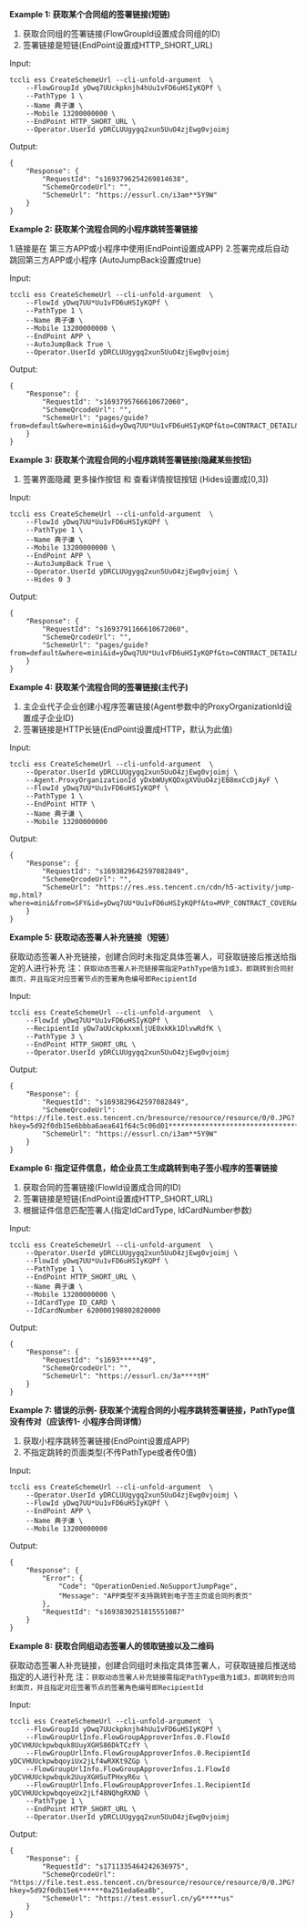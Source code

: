 **Example 1: 获取某个合同组的签署链接(短链)**

1. 获取合同组的签署链接(FlowGroupId设置成合同组的ID)
2. 签署链接是短链(EndPoint设置成HTTP_SHORT_URL)

Input: 

```
tccli ess CreateSchemeUrl --cli-unfold-argument  \
    --FlowGroupId yDwq7UUckpknjh4hUu1vFD6uHSIyKQPf \
    --PathType 1 \
    --Name 典子谦 \
    --Mobile 13200000000 \
    --EndPoint HTTP_SHORT_URL \
    --Operator.UserId yDRCLUUgygq2xun5UuO4zjEwg0vjoimj
```

Output: 
```
{
    "Response": {
        "RequestId": "s1693796254269814638",
        "SchemeQrcodeUrl": "",
        "SchemeUrl": "https://essurl.cn/i3am**5Y9W"
    }
}
```

**Example 2: 获取某个流程合同的小程序跳转签署链接**

1.链接是在 第三方APP或小程序中使用(EndPoint设置成APP)
2.签署完成后自动跳回第三方APP或小程序 (AutoJumpBack设置成true)


Input: 

```
tccli ess CreateSchemeUrl --cli-unfold-argument  \
    --FlowId yDwq7UU*Uu1vFD6uHSIyKQPf \
    --PathType 1 \
    --Name 典子谦 \
    --Mobile 13200000000 \
    --EndPoint APP \
    --AutoJumpBack True \
    --Operator.UserId yDRCLUUgygq2xun5UuO4zjEwg0vjoimj
```

Output: 
```
{
    "Response": {
        "RequestId": "s1693795766610672060",
        "SchemeQrcodeUrl": "",
        "SchemeUrl": "pages/guide?from=default&where=mini&id=yDwq7UU*Uu1vFD6uHSIyKQPf&to=CONTRACT_DETAIL&name=%E5%91%&phone=MTkx**0OTc3NjA%3D&autoJumpBack=true&idtype=0&idcard=2****************6&createUserIdKeyByFlowKey=id&approverVerifyTypes=1&shortKey=yDwJ**cJKQWef"
    }
}
```

**Example 3: 获取某个流程合同的小程序跳转签署链接(隐藏某些按钮)**

1. 签署界面隐藏 更多操作按钮 和 查看详情按钮按钮 (Hides设置成[0,3])

Input: 

```
tccli ess CreateSchemeUrl --cli-unfold-argument  \
    --FlowId yDwq7UU*Uu1vFD6uHSIyKQPf \
    --PathType 1 \
    --Name 典子谦 \
    --Mobile 13200000000 \
    --EndPoint APP \
    --AutoJumpBack True \
    --Operator.UserId yDRCLUUgygq2xun5UuO4zjEwg0vjoimj \
    --Hides 0 3
```

Output: 
```
{
    "Response": {
        "RequestId": "s1693791166610672060",
        "SchemeQrcodeUrl": "",
        "SchemeUrl": "pages/guide?from=default&where=mini&id=yDwq7UU*Uu1vFD6uHSIyKQPf&to=CONTRACT_DETAIL&name=%E5%91%&phone=MTkx**0OTc3NjA%3D&autoJumpBack=true&idtype=0&idcard=2****************6&createUserIdKeyByFlowKey=id&approverVerifyTypes=1&shortKey=yDwJ**cJKQWef"
    }
}
```

**Example 4: 获取某个流程合同的签署链接(主代子)**

1. 主企业代子企业创建小程序签署链接(Agent参数中的ProxyOrganizationId设置成子企业ID)
2. 签署链接是HTTP长链(EndPoint设置成HTTP，默认为此值)

Input: 

```
tccli ess CreateSchemeUrl --cli-unfold-argument  \
    --Operator.UserId yDRCLUUgygq2xun5UuO4zjEwg0vjoimj \
    --Agent.ProxyOrganizationId yDxbWUyKQDxgXVUuO4zjEB8mxCcDjAyF \
    --FlowId yDwq7UU*Uu1vFD6uHSIyKQPf \
    --PathType 1 \
    --EndPoint HTTP \
    --Name 典子谦 \
    --Mobile 13200000000
```

Output: 
```
{
    "Response": {
        "RequestId": "s1693829642597082849",
        "SchemeQrcodeUrl": "",
        "SchemeUrl": "https://res.ess.tencent.cn/cdn/h5-activity/jump-mp.html?where=mini&from=SFY&id=yDwq7UU*Uu1vFD6uHSIyKQPf&to=MVP_CONTRACT_COVER&name=%E5**5%B2%A9&phone=M**c3NjA%3D&idtype=0&idcard=2****************6&createUserIdKeyByFlowKey=id&approverVerifyTypes=1&ignoreApproverSwitch=1&shortKey=yDwJCUemZ**A43"
    }
}
```

**Example 5: 获取动态签署人补充链接（短链）**

获取动态签署人补充链接，创建合同时未指定具体签署人，可获取链接后推送给指定的人进行补充
注：`获取动态签署人补充链接需指定PathType值为1或3，即跳转到合同封面页，并且指定对应签署节点的签署角色编号即RecipientId`

Input: 

```
tccli ess CreateSchemeUrl --cli-unfold-argument  \
    --FlowId yDwq7UU*Uu1vFD6uHSIyKQPf \
    --RecipientId yDw7aUUckpkxxmljUE0xkKk1DlvwRdfK \
    --PathType 3 \
    --EndPoint HTTP_SHORT_URL \
    --Operator.UserId yDRCLUUgygq2xun5UuO4zjEwg0vjoimj
```

Output: 
```
{
    "Response": {
        "RequestId": "s1693829642597082849",
        "SchemeQrcodeUrl": "https://file.test.ess.tencent.cn/bresource/resource/resource/0/0.JPG?hkey=5d92f0db15e6bbba6aea641f64c5c06d01********************************f313b0728621415f3f14724c1d784e7737421333bf96a",
        "SchemeUrl": "https://essurl.cn/i3am**5Y9W"
    }
}
```

**Example 6: 指定证件信息，给企业员工生成跳转到电子签小程序的签署链接**

1. 获取合同的签署链接(FlowId设置成合同的ID)
2. 签署链接是短链(EndPoint设置成HTTP_SHORT_URL)
3. 根据证件信息匹配签署人(指定IdCardType, IdCardNumber参数)

Input: 

```
tccli ess CreateSchemeUrl --cli-unfold-argument  \
    --Operator.UserId yDRCLUUgygq2xun5UuO4zjEwg0vjoimj \
    --FlowId yDwq7UU*Uu1vFD6uHSIyKQPf \
    --PathType 1 \
    --EndPoint HTTP_SHORT_URL \
    --Name 典子谦 \
    --Mobile 13200000000 \
    --IdCardType ID_CARD \
    --IdCardNumber 620000198802020000
```

Output: 
```
{
    "Response": {
        "RequestId": "s1693*****49",
        "SchemeQrcodeUrl": "",
        "SchemeUrl": "https://essurl.cn/3a****tM"
    }
}
```

**Example 7: 错误的示例- 获取某个流程合同的小程序跳转签署链接，PathType值没有传对（应该传1- 小程序合同详情）**

1. 获取小程序跳转签署链接(EndPoint设置成APP)
2. 不指定跳转的页面类型(不传PathType或者传0值)

Input: 

```
tccli ess CreateSchemeUrl --cli-unfold-argument  \
    --Operator.UserId yDRCLUUgygq2xun5UuO4zjEwg0vjoimj \
    --FlowId yDwq7UU*Uu1vFD6uHSIyKQPf \
    --EndPoint APP \
    --Name 典子谦 \
    --Mobile 13200000000
```

Output: 
```
{
    "Response": {
        "Error": {
            "Code": "OperationDenied.NoSupportJumpPage",
            "Message": "APP类型不支持跳转到电子签主页或合同列表页"
        },
        "RequestId": "s1693830251815551087"
    }
}
```

**Example 8: 获取合同组动态签署人的领取链接以及二维码**

获取动态签署人补充链接，创建合同组时未指定具体签署人，可获取链接后推送给指定的人进行补充
注：`获取动态签署人补充链接需指定PathType值为1或3，即跳转到合同封面页，并且指定对应签署节点的签署角色编号即RecipientId`

Input: 

```
tccli ess CreateSchemeUrl --cli-unfold-argument  \
    --FlowGroupId yDwq7UUckpknjh4hUu1vFD6uHSIyKQPf \
    --FlowGroupUrlInfo.FlowGroupApproverInfos.0.FlowId yDCVHUUckpwbquk8UuyXGHS86DkTCzfY \
    --FlowGroupUrlInfo.FlowGroupApproverInfos.0.RecipientId yDCVHUUckpwbqoyiUx2jLf4wRXKt9ZGp \
    --FlowGroupUrlInfo.FlowGroupApproverInfos.1.FlowId yDCVHUUckpwbquk2UuyXGHSuTPHxyR6u \
    --FlowGroupUrlInfo.FlowGroupApproverInfos.1.RecipientId yDCVHUUckpwbqoyeUx2jLf48NQhgRXND \
    --PathType 1 \
    --EndPoint HTTP_SHORT_URL \
    --Operator.UserId yDRCLUUgygq2xun5UuO4zjEwg0vjoimj
```

Output: 
```
{
    "Response": {
        "RequestId": "s1711335464242636975",
        "SchemeQrcodeUrl": "https://file.test.ess.tencent.cn/bresource/resource/resource/0/0.JPG?hkey=5d92f0db15e6******0a251eda6ea8b",
        "SchemeUrl": "https://test.essurl.cn/yG*****us"
    }
}
```

